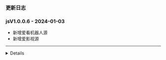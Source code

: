### 更新日志

### jsV1.0.0.6 - 2024-01-03
* 新增爱看机器人源
* 新增爱影视源
---


<details onclose>


### jsV1.0.0.5 - 2024-01-03
* 修复阿里字幕的问题
* 阿里云盘初始化时,不在删除文件夹,使用默认的文件夹File ID
---


### jsV1.0.0.4 - 2023-12-22
* 完成泥巴的视频播放功能
* 支持自动发布功能
---

### jsV1.0.0.3 - 2023-12-21
* 支持泥巴首页解析
* ext区分TVBox和CatOpen
* 解决ext的数据类型的bug
* 泥巴二级菜单添加全部按钮
---

### jsV1.0.0.3 - 2023-12-14
* 支持玩偶二级菜单,支持分类页面下一页
* 支持TVBox接口
* 先初始化阿里云盘,在清空缓存文件
* TV客户端使用requests请求,code为undefined的bug
* 根据Content内容自定义Code码
* 分享文件字幕和视频文件去重复
---

### jsV1.0.0.2 - 2023-12-14
* 转存文件如果存在,无需在转存一遍
---

### jsV1.0.0.1 - 2023-12-14
* 完善阿里日志输出
* 完善玩偶哥哥日志输出
---

### jsV1.0.0.0 - 2023-12-13
* 完成阿里Api的优化,不重复刷新Token
* 修改阿里玩偶的地址
* 阿里玩偶使用req2来进行解析
* 还原index.js内容
* 解决阿里玩偶分类页加载不出来的bug
* 优化阿里Api
* 解决带字幕的bug
---
</details>

